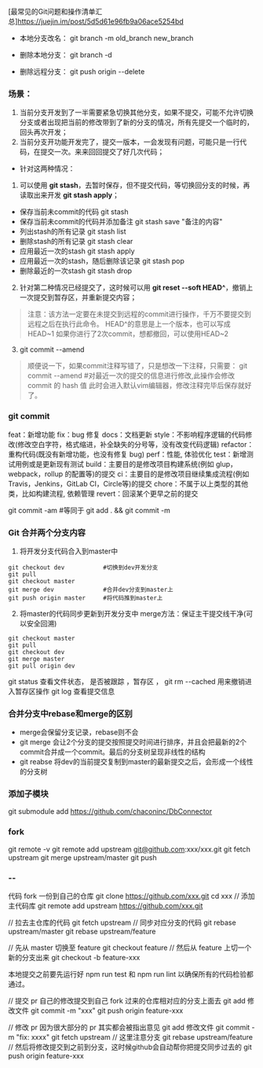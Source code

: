 [最常见的Git问题和操作清单汇总]https://juejin.im/post/5d5d61e96fb9a06ace5254bd

- 本地分支改名： git branch -m old_branch new_branch
- 删除本地分支： git branch -d <BranchName>

- 删除远程分支： git push origin --delete <BranchName>

### 场景：
1. 当前分支开发到了一半需要紧急切换其他分支，如果不提交，可能不允许切换分支或者出现把当前的修改带到了新的分支的情况，所有先提交一个临时的，回头再次开发；
2. 当前分支开功能开发完了，提交一版本，一会发现有问题，可能只是一行代码，在提交一次。来来回回提交了好几次代码；
- 针对这两种情况：
1. 可以使用 **git stash**，去暂时保存，但不提交代码，等切换回分支的时候，再读取出来开发 **git stash apply**；
- 保存当前未commit的代码  git stash
- 保存当前未commit的代码并添加备注  git stash save "备注的内容"
- 列出stash的所有记录  git stash list
- 删除stash的所有记录  git stash clear
- 应用最近一次的stash  git stash apply
- 应用最近一次的stash，随后删除该记录  git stash pop
- 删除最近的一次stash  git stash drop

2. 针对第二种情况已经提交了，这时候可以用 **git reset --soft HEAD^**，撤销上一次提交到暂存区，并重新提交内容；
> 注意：该方法一定要在未提交到远程的commit进行操作，千万不要提交到远程之后在执行此命令。
> HEAD^的意思是上一个版本，也可以写成HEAD~1
> 如果你进行了2次commit，想都撤回，可以使用HEAD~2

3. git commit --amend
> 顺便说一下，如果commit注释写错了，只是想改一下注释，只需要：
> git commit --amend #对最近一次的提交的信息进行修改,此操作会修改 commit 的 hash 值
> 此时会进入默认vim编辑器，修改注释完毕后保存就好了。

### git commit
feat：新增功能
fix：bug 修复
docs：文档更新
style：不影响程序逻辑的代码修改(修改空白字符，格式缩进，补全缺失的分号等，没有改变代码逻辑)
refactor：重构代码(既没有新增功能，也没有修复 bug)
perf：性能, 体验优化
test：新增测试用例或是更新现有测试
build：主要目的是修改项目构建系统(例如 glup，webpack，rollup 的配置等)的提交
ci：主要目的是修改项目继续集成流程(例如 Travis，Jenkins，GitLab CI，Circle等)的提交
chore：不属于以上类型的其他类，比如构建流程, 依赖管理
revert：回滚某个更早之前的提交

git commit -am  #等同于 git add . && git commit -m

### Git 合并两个分支内容
1. 将开发分支代码合入到master中
```
git checkout dev           #切换到dev开发分支
git pull
git checkout master
git merge dev              #合并dev分支到master上
git push origin master     #将代码推到master上
```

2. 将master的代码同步更新到开发分支中
   merge方法：保证主干提交线干净(可以安全回溯)
```
git checkout master
git pull
git checkout dev
git merge master
git pull origin dev
```

git status
查看文件状态， 是否被跟踪 ，暂存区 ，
git rm --cached <file>
用来撤销进入暂存区操作
git log
查看提交信息

### 合并分支中rebase和merge的区别
- merge会保留分支记录，rebase则不会
- git merge 会让2个分支的提交按照提交时间进行排序，并且会把最新的2个commit合并成一个commit。最后的分支树呈现非线性的结构
- git reabse 将dev的当前提交复制到master的最新提交之后，会形成一个线性的分支树

### 添加子模块
git submodule add https://github.com/chaconinc/DbConnector

### fork 
git remote -v 
git remote add upstream git@github.com:xxx/xxx.git
git fetch upstream
git merge upstream/master
git push

### --
代码 fork 一份到自己的仓库
git clone https://github.com/xxx.git
cd xxx
// 添加主代码库
git remote add upstream https://github.com/xxx.git

// 拉去主仓库的代码
git fetch upstream
// 同步对应分支的代码
git rebase upstream/master
git rebase upstream/feature

// 先从 master 切换至 feature
git checkout feature
// 然后从 feature 上切一个新的分支出来
git checkout -b feature-xxx

本地提交之前要先运行好 npm run test 和 npm run lint 以确保所有的代码检验都通过。

// 提交 pr
自己的修改提交到自己 fork 过来的仓库相对应的分支上面去
git add 修改文件
git commit -m "xxx"
git push origin feature-xxx


// 修改 pr 因为很大部分的 pr 其实都会被指出意见
git add 修改文件
git commit -m "fix: xxxx"
git fetch upstream
// 这里注意分支
git rebase upstream/feature
// 然后将修改提交到之前到分支，这时候github会自动帮你把提交同步过去的
git push origin feature-xxx

